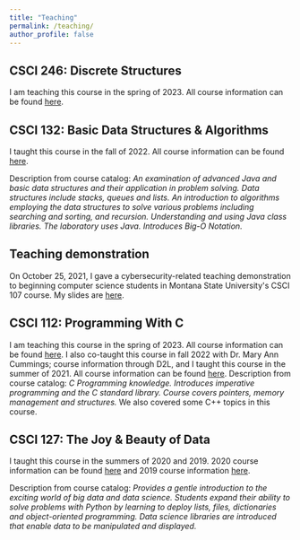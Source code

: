 ```yaml
---
title: "Teaching"
permalink: /teaching/
author_profile: false
---
```


## CSCI 246: Discrete Structures

I am teaching this course in the spring of 2023. All course information can be
found [here](https://lgw2.github.io/teaching/csci246-spring-2023/syllabus/).

## CSCI 132: Basic Data Structures & Algorithms

I taught this course in the fall of 2022. All course information can be found
[here](https://lgw2.github.io/teaching/csci132-fall-2022/syllabus/).

Description from course catalog: *An examination of advanced Java and basic
data structures and their application in problem solving. Data structures
include stacks, queues and lists. An introduction to algorithms employing the
data structures to solve various problems including searching and sorting, and
recursion. Understanding and using Java class libraries. The laboratory uses
Java. Introduces Big-O Notation.*


## Teaching demonstration

On October 25, 2021, I gave a cybersecurity-related teaching demonstration to
beginning computer science students in Montana State University's CSCI 107 course.
My slides are [here](http://lgw2.github.io/files/security_teaching_demo.pdf).

## CSCI 112: Programming With C

I am teaching this course in the spring of 2023. All course information can be
found [here](https://lgw2.github.io/teaching/csci112-spring-2023/syllabus/).
I also co-taught  this course in fall 2022  with Dr. Mary Ann Cummings; course information through
D2L, and
I taught this course in the summer of 2021. All course information can be found
[here](https://lgw2.github.io/teaching/csci112-summer-2021/syllabus/).
Description from course catalog: *C Programming knowledge. Introduces imperative programming
and the C standard library. Course covers pointers, memory management and
structures.* We also covered some C++ topics in this course.

## CSCI 127: The Joy & Beauty of Data

I taught this course in the summers of 2020 and 2019. 2020 course information can be found
[here](https://lgw2.github.io/teaching/csci127-summer-2020/syllabus/) and 2019
course information [here](https://lgw2.github.io/teaching/csci127-summer-2019/syllabus/).

Description from course catalog: *Provides a gentle introduction to the exciting world of big data and data science. Students expand their ability to solve problems with Python by learning to deploy lists, files, dictionaries and object-oriented programming. Data science libraries are introduced that enable data to be manipulated and displayed.*
